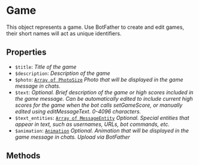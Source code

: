 # Game	

This object represents a game. Use BotFather to create and edit games, their short names will act as unique identifiers.	

## Properties	

- `$title`: _Title of the game_
- `$description`: _Description of the game_
- `$photo`: [`Array of PhotoSize`](PhotoSize.md) _Photo that will be displayed in the game message in chats._
- `$text`: _Optional. Brief description of the game or high scores included in the game message. Can be automatically edited to include current high scores for the game when the bot calls setGameScore, or manually edited using editMessageText. 0-4096 characters._
- `$text_entities`: [`Array of MessageEntity`](MessageEntity.md) _Optional. Special entities that appear in text, such as usernames, URLs, bot commands, etc._
- `$animation`: [`Animation`](Animation.md) _Optional. Animation that will be displayed in the game message in chats. Upload via BotFather_

## Methods	
